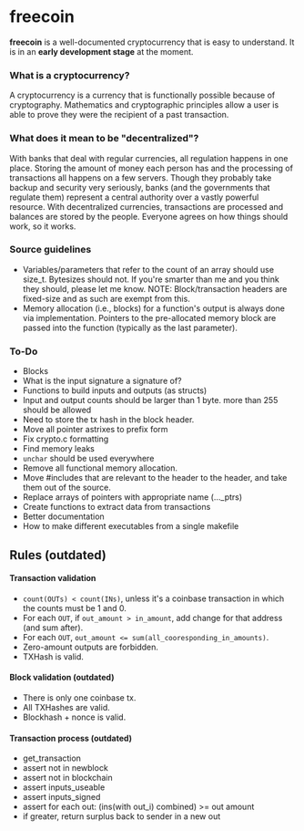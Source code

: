 # freecoin

**freecoin** is a well-documented cryptocurrency that is easy to understand. It is in an **early development stage** at the moment.

### What is a cryptocurrency?

A cryptocurrency is a currency that is functionally possible because of cryptography. Mathematics and cryptographic principles allow a user is able to prove they were the recipient of a past transaction.

### What does it mean to be "decentralized"?

With banks that deal with regular currencies, all regulation happens in one place. Storing the amount of money each person has and the processing of transactions all happens on a few servers. Though they probably take backup and security very seriously, banks (and the governments that regulate them) represent a central authority over a vastly powerful resource. With decentralized currencies, transactions are processed and balances are stored by the people. Everyone agrees on how things should work, so it works. 

### Source guidelines
* Variables/parameters that refer to the count of an array should use size_t. Bytesizes should not. If you're smarter than me and you think they should, please let me know. NOTE: Block/transaction headers are fixed-size and as such are exempt from this.
* Memory allocation (i.e., blocks) for a function's output is always done via implementation. Pointers to the pre-allocated memory block are passed into the function (typically as the last parameter).


### To-Do
* Blocks
* What is the input signature a signature of?
* Functions to build inputs and outputs (as structs)
* Input and output counts should be larger than 1 byte. more than 255 should be allowed
* Need to store the tx hash in the block header.
* Move all pointer astrixes to prefix form
* Fix crypto.c formatting
* Find memory leaks
* `unchar` should be used everywhere
* Remove all functional memory allocation.
* Move #includes that are relevant to the header to the header, and take them out of the source.
* Replace arrays of pointers with appropriate name (..._ptrs)
* Create functions to extract data from transactions
* Better documentation
* How to make different executables from a single makefile



## Rules **(outdated)**

#### Transaction validation
- `count(OUTs) < count(INs)`, unless it's a coinbase transaction in which the counts must be 1 and 0.
- For each `OUT`, if `out_amount > in_amount`, add change for that address (and sum after).
- For each `OUT`, `out_amount <= sum(all_cooresponding_in_amounts)`.
- Zero-amount outputs are forbidden.
- TXHash is valid.

#### Block validation **(outdated)**
- There is only one coinbase tx.
- All TXHashes are valid.
- Blockhash + nonce is valid.


#### Transaction process **(outdated)**

- get_transaction
- assert not in newblock
- assert not in blockchain
- assert inputs_useable
- assert inputs_signed
- assert for each out: (ins(with out_i) combined) >= out amount
 - if greater, return surplus back to sender in a new out

